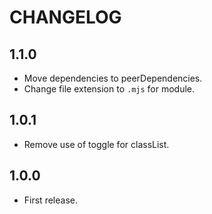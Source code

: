 # CHANGELOG

## 1.1.0

* Move dependencies to peerDependencies.
* Change file extension to `.mjs` for module.

## 1.0.1

* Remove use of toggle for classList.

## 1.0.0

* First release.
